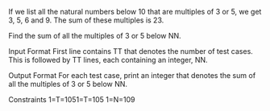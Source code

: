 If we list all the natural numbers below 10 that are multiples of 3 or 5, we get 3, 5, 6 and 9. The sum of these multiples is 23.

Find the sum of all the multiples of 3 or 5 below NN.

Input Format 
First line contains TT that denotes the number of test cases. This is followed by TT lines, each containing an integer, NN.

Output Format 
For each test case, print an integer that denotes the sum of all the multiples of 3 or 5 below NN.

Constraints 
1=T=1051=T=105 
1=N=109